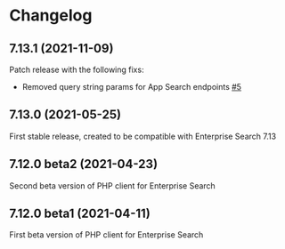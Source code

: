 # Changelog

## 7.13.1 (2021-11-09)

Patch release with the following fixs:

- Removed query string params for App Search endpoints 
  [#5](https://github.com/elastic/enterprise-search-php/pull/5)

## 7.13.0 (2021-05-25)

First stable release, created to be compatible with Enterprise Search 7.13

## 7.12.0 beta2 (2021-04-23)

Second beta version of PHP client for Enterprise Search

## 7.12.0 beta1 (2021-04-11)

First beta version of PHP client for Enterprise Search